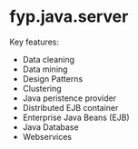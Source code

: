# fyp.java.server
Key features: 
- Data cleaning
- Data mining
- Design Patterns
- Clustering
- Java peristence provider
- Distributed EJB container
- Enterprise Java Beans (EJB)
- Java Database
- Webservices
